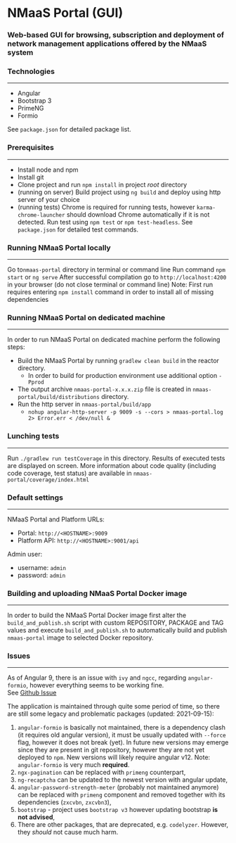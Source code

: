 # NMaaS Portal (GUI)

### Web-based GUI for browsing, subscription and deployment of network management applications offered by the NMaaS system

### Technologies
---

* Angular
* Bootstrap 3
* PrimeNG
* Formio

See `package.json` for detailed package list.

### Prerequisites
---
 + Install node and npm
 + Install git
 + Clone project and run `npm install` in project *root* directory
 + (running on server) Build project using `ng build` and deploy using http server of your choice
 + (running tests) Chrome is required for running tests, however `karma-chrome-launcher` should download Chrome automatically if it is not detected. Run test using `npm test` or `npm test-headless`. See `package.json` for detailed test commands.

### Running NMaaS Portal locally
---
Go to`nmaas-portal` directory in terminal or command line
Run command `npm start` or `ng serve`
After successful compilation go to `http://localhost:4200` in your browser (do not close terminal or command line)
Note: First run requires entering `npm install` command in order to install all of missing dependencies

### Running NMaaS Portal on dedicated machine
---
  In order to run NMaaS Portal on dedicated machine perform the following steps:
  + Build the NMaaS Portal by running `gradlew clean build` in the reactor directory.
    - In order to build for production environment use additional option `-Pprod`
  + The output archive `nmaas-portal-x.x.x.zip` file is created in `nmaas-portal/build/distributions` directory.
  + Run the http server in `nmaas-portal/build/app`
    - `nohup angular-http-server -p 9009 -s --cors > nmaas-portal.log 2> Error.err < /dev/null &`

### Lunching tests
---
Run `./gradlew run testCoverage` in this directory.
Results of executed tests are displayed on screen. 
More information about code quality (including code coverage, test status) are available in `nmaas-portal/coverage/index.html`

### Default settings
---
NMaaS Portal and Platform URLs:
+ Portal: `http://<HOSTNAME>:9009`
+ Platform API: `http://<HOSTNAME>:9001/api`

Admin user:
+ username: `admin`
+ password: `admin`
    
### Building and uploading NMaaS Portal Docker image
---
In order to build the NMaaS Portal Docker image first alter the `build_and_publish.sh` script with custom REPOSITORY, PACKAGE and TAG values and execute `build_and_publish.sh` to automatically build and publish `nmaas-portal` image to selected Docker repository.

### Issues
---
As of Angular 9, there is an issue with ```ivy``` and ```ngcc```, regarding ```angular-formio```, however everything seems to be working fine.  
See [Github Issue](https://github.com/formio/angular-formio/issues/485)

The application is maintained through quite some period of time, so there are still some legacy and problematic packages (updated: 2021-09-15):
1. `angular-formio` is basically not maintained, there is a dependency clash (it requires old angular version), it must be usually updated with `--force` flag, however it does not break (yet). In future new versions may emerge since they are present in git repository, however they are not yet deployed to `npm`. New versions will likely require angular v12. Note: `angular-formio` is very much **required**.
2. `ngx-pagination` can be replaced with `primeng` counterpart,
3. `ng-recaptcha` can be updated to the newest version with angular update,
4. `angular-password-strength-meter` (probably not maintained anymore) can be replaced with `primeng` component and removed together with its dependencies (`zxcvbn`, `zxcvbn3`),
5. `bootstrap` - project uses `bootstrap v3` however updating bootstrap **is not advised**,
6. There are other packages, that are deprecated, e.g. `codelyzer`. However, they *should* not cause much harm.
